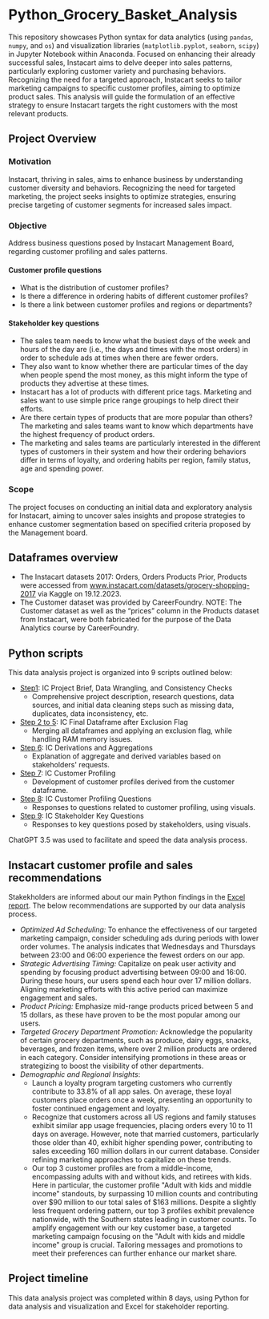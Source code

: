 # Python_Grocery_Basket_Analysis
This repository showcases Python syntax for data analytics (using `pandas`, `numpy`, and `os`) and visualization libraries (`matplotlib.pyplot`, `seaborn`, `scipy`) in Jupyter Notebook within Anaconda. Focused on enhancing their already successful sales, Instacart aims to delve deeper into sales patterns, particularly exploring customer variety and purchasing behaviors. Recognizing the need for a targeted approach, Instacart seeks to tailor marketing campaigns to specific customer profiles, aiming to optimize product sales. This analysis will guide the formulation of an effective strategy to ensure Instacart targets the right customers with the most relevant products. 
## Project Overview
### Motivation
Instacart, thriving in sales, aims to enhance business by understanding customer diversity and behaviors. Recognizing the need for targeted marketing, the project seeks insights to optimize strategies, ensuring precise targeting of customer segments for increased sales impact.
### Objective
Address business questions posed by Instacart Management Board, regarding customer profiling and sales patterns. 
#### Customer profile questions 
* What is the distribution of customer profiles?
* Is there a difference in ordering habits of different customer profiles?
* Is there a link between customer profiles and regions or departments?
#### Stakeholder key questions 
* The sales team needs to know what the busiest days of the week and hours of the day are (i.e., the days and times with the most orders) in order to schedule ads at times when there are fewer orders.
* They also want to know whether there are particular times of the day when people spend the most money, as this might inform the type of products they advertise at these times.
* Instacart has a lot of products with different price tags. Marketing and sales want to use simple price range groupings to help direct their efforts.
* Are there certain types of products that are more popular than others? The marketing and sales teams want to know which departments have the highest frequency of product orders.
* The marketing and sales teams are particularly interested in the different types of customers in their system and how their ordering behaviors differ in terms of loyalty, and ordering habits per region, family status, age and spending power.  
### Scope
The project focuses on conducting an initial data and exploratory analysis for Instacart, aiming to uncover sales insights and propose strategies to enhance customer segmentation based on specified criteria proposed by the Management board.
## Dataframes overview
* The Instacart datasets 2017: Orders, Orders Products Prior, Products were accessed from www.instacart.com/datasets/grocery-shopping-2017 via Kaggle on 19.12.2023. 
* The Customer dataset was provided by CareerFoundry.
NOTE: The Customer dataset as well as the “prices” column in the Products dataset from Instacart, were both fabricated for the purpose of the Data Analytics course by CareerFoundry.
## Python scripts
This data analysis project is organized into 9 scripts outlined below:
* [Step1](12_2023_Instacart_Basket_Analysis/03_Scripts/Step1_IC_Project_Brief_data_wrangling_and_consistency_checks.ipynb): IC Project Brief, Data Wrangling, and Consistency Checks
  * Comprehensive project description, research questions, data sources, and initial data cleaning steps such as missing data, duplicates, data inconsistency, etc.
* [Step 2 to 5](12_2023_Instacart_Basket_Analysis/03_Scripts): IC Final Dataframe after Exclusion Flag
  * Merging all dataframes and applying an exclusion flag, while handling RAM memory issues.
* [Step 6](12_2023_Instacart_Basket_Analysis/03_Scripts/Step6_IC_Derivations_and_Aggregations.ipynb): IC Derivations and Aggregations
  * Explanation of aggregate and derived variables based on stakeholders' requests.
* [Step 7](12_2023_Instacart_Basket_Analysis/03_Scripts/Step7_IC_Customer_profiling.ipynb): IC Customer Profiling
  * Development of customer profiles derived from the customer dataframe.
* [Step 8](12_2023_Instacart_Basket_Analysis/03_Scripts/Step8_IC_Customer_profiling_questions.ipynb): IC Customer Profiling Questions
  * Responses to questions related to customer profiling, using visuals.
* [Step 9](12_2023_Instacart_Basket_Analysis/03_Scripts/Step9_IC_Stakeholders_key_questions.ipynb): IC Stakeholder Key Questions
  * Responses to key questions posed by stakeholders, using visuals.

ChatGPT 3.5 was used to facilitate and speed the data analysis process. 
## Instacart customer profile and sales recommendations 
Stakekholders are informed about our main Python findings in the [Excel report](12_2023_Instacart_Basket_Analysis/05_Sent_to_client/12_2023_IC_Grocery_report_NadiaOrdonez.xlsx). The below recommendations are supported by our data analysis process.
* _Optimized Ad Scheduling:_ To enhance the effectiveness of our targeted marketing campaign, consider scheduling ads during periods with lower order volumes. The analysis indicates that Wednesdays and Thursdays between 23:00 and 06:00 experience the fewest orders on our app.
* _Strategic Advertising Timing:_ Capitalize on peak user activity and spending by focusing product advertising between 09:00 and 16:00. During these hours, our users spend each hour over 17 million dollars. Aligning marketing efforts with this active period can maximize engagement and sales.
* _Product Pricing:_ Emphasize mid-range products priced between 5 and 15 dollars, as these have proven to be the most popular among our users.
* _Targeted Grocery Department Promotion:_ Acknowledge the popularity of certain grocery departments, such as produce, dairy eggs, snacks, beverages, and frozen items, where over 2 million products are ordered in each category. Consider intensifying promotions in these areas or strategizing to boost the visibility of other departments.
* _Demographic and Regional Insights_:
  * Launch a loyalty program targeting customers who currently contribute to 33.8% of all app sales. On average, these loyal customers place orders once a week, presenting an opportunity to foster continued engagement and loyalty.
  * Recognize that customers across all US regions and family statuses exhibit similar app usage frequencies, placing orders every 10 to 11 days on average. However, note that married customers, particularly those older than 40, exhibit higher spending power, contributing to sales exceeding 160 million dollars in our current database. Consider refining marketing approaches to capitalize on these trends.
  * Our top 3 customer profiles are from a middle-income, encompassing adults with and without kids, and retirees with kids. Here in particular, the customer profile "Adult with kids and middle income" standouts, by surpassing 10 million counts and contributing over $90 million to our total sales of $163 millions. Despite a slightly less frequent ordering pattern, our top 3 profiles exhibit prevalence nationwide, with the Southern states leading in customer counts. To amplify engagement with our key customer base, a targeted marketing campaign focusing on the "Adult with kids and middle income" group is crucial. Tailoring messages and promotions to meet their preferences can further enhance our market share.                                                                                                     
## Project timeline
This data analysis project was completed within 8 days, using Python for data analysis and visualization and Excel for stakeholder reporting. 
